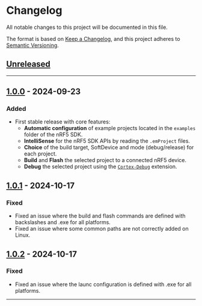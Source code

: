 # Changelog

All notable changes to this project will be documented in this file.

The format is based on [Keep a Changelog](https://keepachangelog.com/en/1.0.0/),
and this project adheres to [Semantic Versioning](https://semver.org/spec/v2.0.0.html).

## [Unreleased]

---

## [1.0.0] - 2024-09-23

### Added
- First stable release with core features:
  - **Automatic configuration** of example projects located in the `examples` folder of the nRF5 SDK.
  - **IntelliSense** for the nRF5 SDK APIs by reading the `.emProject` files.
  - **Choice** of the build target, SoftDevice and mode (debug/release) for each project.
  - **Build** and **Flash** the selected project to a connected nRF5 device.
  - **Debug** the selected project using the [`Cortex-Debug`](https://github.com/Marus/cortex-debug) extension.

## [1.0.1] - 2024-10-17

### Fixed
- Fixed an issue where the build and flash commands are defined with backslashes and .exe for all platforms.
- Fixed an issue where some common paths are not correctly added on Linux.

## [1.0.2] - 2024-10-17

### Fixed
- Fixed an issue where the launc configuration is defined with .exe for all platforms.

---

<!-- Links to compare differences between versions -->
[Unreleased]: https://github.com/CedricHirschi/nrf5-examples-manager/compare/v1.0.1...HEAD
[1.0.0]: https://github.com/CedricHirschi/nrf5-examples-manager/releases/tag/v1.0.0
[1.0.1]: https://github.com/CedricHirschi/nrf5-examples-manager/releases/tag/v1.0.1
[1.0.2]: https://github.com/CedricHirschi/nrf5-examples-manager/releases/tag/v1.0.1
